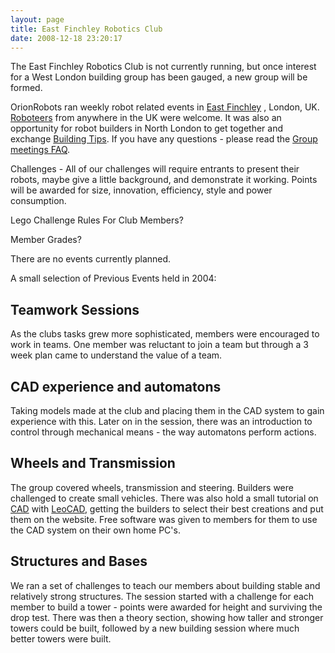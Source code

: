 ```yaml
---
layout: page
title: East Finchley Robotics Club
date: 2008-12-18 23:20:17
---
```

<p>The East Finchley Robotics Club is not currently running, but once interest for a West London building group has been gauged, a new group will be formed.
</p>
<p>OrionRobots ran weekly robot related events in <a  href="http://www.mypropertyguide.co.uk/region/display/23/east-finchley.htm" rel="external" target="_blank">East Finchley</a> , London, UK. <a class="wiki" href="/wiki/roboteers.html" title="Roboteers">Roboteers</a> from anywhere in the UK were welcome. It was also an opportunity for robot builders in North London to get together and exchange <a class="wiki" href="/wiki/building_tips.html" title="Hints and helpers for actually building robots, and other stuff.">Building Tips</a>. If you have any questions - please read the <a class="wiki" href="tiki-view_faq.php?faqId=1#q11" rel="">Group meetings FAQ</a>.
</p>
<p>Challenges - All of our challenges will require entrants to present their robots, maybe give a little background, and demonstrate it working. Points will be awarded for size, innovation, efficiency, style and power consumption.
</p>
<p>Lego Challenge Rules For Club Members<a class="wiki wikinew for-review" title="Create page: Lego Challenge Rules For Club Members">?</a>
</p>
<p>Member Grades<a class="wiki wikinew for-review" title="Create page: Member Grades">?</a>
</p>
<p>There are no events currently planned.
</p>
<p>A small selection of Previous Events held in 2004:
</p>
<h2  id="Teamwork_Sessions">Teamwork Sessions</h2>
<p>As the clubs tasks grew more sophisticated, members were encouraged to work in teams. One member was reluctant to join a team but through a 3 week plan came to understand the value of a team.
</p>
<h2  id="CAD_experience_and_automatons">CAD experience and automatons</h2>
<p>Taking models made at the club and placing them in the CAD system to gain experience with this. Later on in the session, there was an introduction to control through mechanical means - the way automatons perform actions.
</p>
<h2  id="Wheels_and_Transmission">Wheels and Transmission</h2>
<p>The group covered wheels, transmission and steering. Builders were challenged to create small vehicles. There was also hold a small tutorial on <a class="wiki" href="/wiki/cad.html" title="Computer Aided Design">CAD</a> with <a class="wiki" href="/wiki/leocad.html" title="The Open Source Lego CAD System">LeoCAD</a>, getting the builders to select their best creations and put them on the website. Free software was given to members for them to use the CAD system on their own home PC's.
</p>
<h2  id="Structures_and_Bases">Structures and Bases</h2>
<p>We ran a set of challenges to teach our members about building stable and relatively strong structures. The session started with a challenge for each member to build a tower - points were awarded for height and surviving the drop test. There was then a theory section, showing how taller and stronger towers could be built, followed by a new building session where much better towers were built.
</p>
